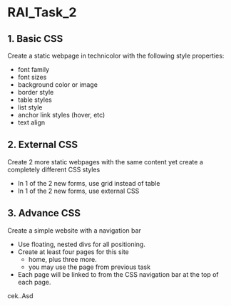 # RAI_Task_2
## 1. Basic CSS
  Create a static webpage in technicolor with the following style properties:
  * font family
  * font sizes
  * background color or image
  * border style
  * table styles
  * list style
  * anchor link styles (hover, etc)
  * text align

## 2. External CSS  
Create 2 more static webpages with the same content yet create a completely different CSS styles
  * In 1 of the 2 new forms, use grid instead of table
  * In 1 of the 2 new forms, use external CSS

## 3. Advance CSS
Create a simple website with a navigation bar 
  * Use floating, nested divs for all positioning. 
  * Create at least four pages for this site 
    * home, plus three more. 
    * you may use the page from previous task
  * Each page will be linked to from the CSS navigation bar at the top of each page.

  cek..Asd
